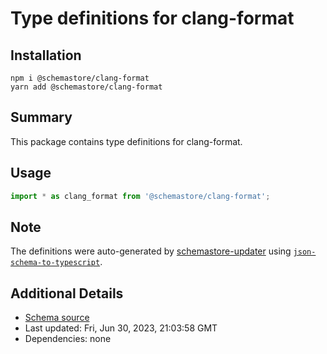# Type definitions for clang-format

## Installation

```
npm i @schemastore/clang-format
yarn add @schemastore/clang-format
```

## Summary

This package contains type definitions for clang-format.

## Usage

```ts
import * as clang_format from '@schemastore/clang-format';
```

## Note

The definitions were auto-generated by [schemastore-updater](https://github.com/ffflorian/schemastore-updater) using [`json-schema-to-typescript`](https://www.npmjs.com/package/json-schema-to-typescript).

## Additional Details

* [Schema source](https://github.com/SchemaStore/schemastore/tree/master/src/schemas/json/clang-format)
* Last updated: Fri, Jun 30, 2023, 21:03:58 GMT
* Dependencies: none
